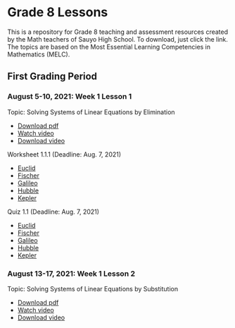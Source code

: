 # Grade 8 Lessons
This is a repository for Grade 8 teaching and assessment resources created by the Math teachers of Sauyo High School. To download, just click the link. The topics are based on the Most Essential Learning Competencies in Mathematics (MELC).

## First Grading Period

### August 5-10, 2021: Week 1 Lesson 1
Topic: Solving Systems of Linear Equations by Elimination
- [Download pdf](https://github.com/cityofsmiles/Grade8Lessons/raw/assets/1st-grading/resources/solving-systems-of-linear-equations-by-elimination.pdf)
- [Watch video](https://github.com/cityofsmiles/Grade8Lessons/raw/assets/1st-grading/resources/solving-systems-of-linear-equations-by-elimination.pdf)
- [Download video](https://github.com/cityofsmiles/Grade8Lessons/raw/assets/1st-grading/resources/solving-systems-of-linear-equations-by-elimination.pdf)

Worksheet 1.1.1 (Deadline: Aug. 7, 2021)
- [Euclid](https://github.com/cityofsmiles/Grade8Lessons/raw/assets/1st-grading/resources/solving-systems-of-linear-equations-by-elimination.pdf)
- [Fischer](https://github.com/cityofsmiles/Grade8Lessons/raw/assets/1st-grading/resources/solving-systems-of-linear-equations-by-elimination.pdf)
- [Galileo](https://github.com/cityofsmiles/Grade8Lessons/raw/assets/1st-grading/resources/solving-systems-of-linear-equations-by-elimination.pdf)
- [Hubble](https://github.com/cityofsmiles/Grade8Lessons/raw/assets/1st-grading/resources/solving-systems-of-linear-equations-by-elimination.pdf)
- [Kepler](https://github.com/cityofsmiles/Grade8Lessons/raw/assets/1st-grading/resources/solving-systems-of-linear-equations-by-elimination.pdf)

Quiz 1.1 (Deadline: Aug. 7, 2021)
- [Euclid](https://github.com/cityofsmiles/Grade8Lessons/raw/assets/1st-grading/resources/solving-systems-of-linear-equations-by-elimination.pdf)
- [Fischer](https://github.com/cityofsmiles/Grade8Lessons/raw/assets/1st-grading/resources/solving-systems-of-linear-equations-by-elimination.pdf)
- [Galileo](https://github.com/cityofsmiles/Grade8Lessons/raw/assets/1st-grading/resources/solving-systems-of-linear-equations-by-elimination.pdf)
- [Hubble](https://github.com/cityofsmiles/Grade8Lessons/raw/assets/1st-grading/resources/solving-systems-of-linear-equations-by-elimination.pdf)
- [Kepler](https://github.com/cityofsmiles/Grade8Lessons/raw/assets/1st-grading/resources/solving-systems-of-linear-equations-by-elimination.pdf)

### August 13-17, 2021: Week 1 Lesson 2
Topic: Solving Systems of Linear Equations by Substitution
- [Download pdf](https://github.com/cityofsmiles/Grade8Lessons/raw/assets/1st-grading/resources/solving-systems-of-linear-equations-by-elimination.pdf)
- [Watch video](https://github.com/cityofsmiles/Grade8Lessons/raw/assets/1st-grading/resources/solving-systems-of-linear-equations-by-elimination.pdf)
- [Download video](https://github.com/cityofsmiles/Grade8Lessons/raw/assets/1st-grading/resources/solving-systems-of-linear-equations-by-elimination.pdf)
